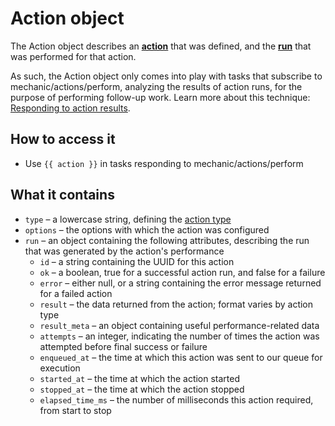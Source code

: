 # Action object

The Action object describes an [**action**](../../../core/actions/) that was defined, and the [**run**](../../../core/runs/) that was performed for that action.

As such, the Action object only comes into play with tasks that subscribe to mechanic/actions/perform, analyzing the results of action runs, for the purpose of performing follow-up work. Learn more about this technique: [Responding to action results](../../../techniques/responding-to-action-results.md).

## How to access it

* Use `{{ action }}` in tasks responding to mechanic/actions/perform

## What it contains

* `type` – a lowercase string, defining the [action type](../../../core/actions/types/)
* `options` – the options with which the action was configured
* `run` – an object containing the following attributes, describing the run that was generated by the action's performance
  * `id` – a string containing the UUID for this action
  * `ok` – a boolean, true for a successful action run, and false for a failure
  * `error` – either null, or a string containing the error message returned for a failed action
  * `result` – the data returned from the action; format varies by action type
  * `result_meta` – an object containing useful performance-related data
  * `attempts` – an integer, indicating the number of times the action was attempted before final success or failure
  * `enqueued_at` – the time at which this action was sent to our queue for execution
  * `started_at` – the time at which the action started
  * `stopped_at` – the time at which the action stopped
  * `elapsed_time_ms` – the number of milliseconds this action required, from start to stop

